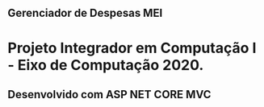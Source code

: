 ## Gerenciador de Despesas MEI

# Projeto Integrador em Computação I - Eixo de Computação 2020.

## Desenvolvido com ASP NET CORE MVC
